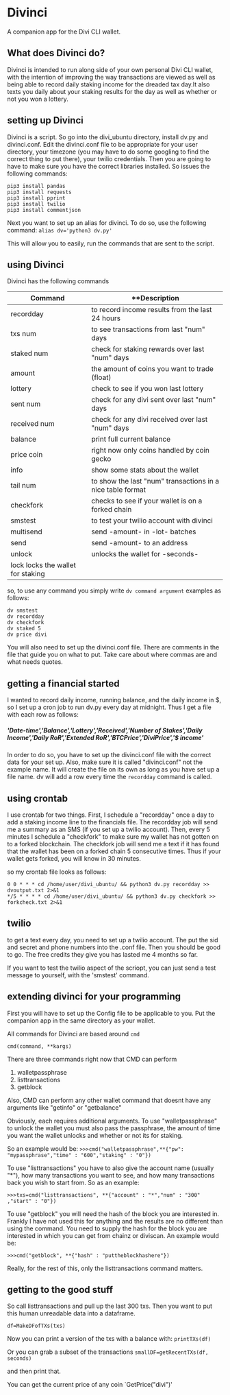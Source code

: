 # Divinci
A companion app for the Divi CLI wallet.

## What does Divinci do?

Divinci is intended to run along side of your own personal Divi CLI wallet, with the intention of improving the way
transactions are viewed as well as being able to record daily staking income for the dreaded tax day.It also texts you
daily about your staking results for the day as well as whether or not you won a lottery.

## setting up Divinci
Divinci is a script. So go into the divi_ubuntu directory, install dv.py and divinci.conf. Edit the divinci.conf file to be appropriate for your user directory, your timezone (you may have to do some googling to find the correct thing to put there), your twilio credentials. Then you are going to have to make sure you have the correct libraries installed. So issues the following commands:
```
pip3 install pandas 
pip3 install requests
pip3 install pprint 
pip3 install twilio 
pip3 install commentjson
```

Next you want to set up an alias for divinci. To do so, use the following command:
```alias dv='python3 dv.py'```

This will allow you to easily, run the commands that are sent to the script.

## using Divinci
Divinci has the following commands

| **Command** | **Description                                           |
|-------------|---------------------------------------------------------|
| recordday  | to record income results from the last 24 hours       |
| txs num  | to see transactions from last "num" days           |
| staked num  | check for staking rewards over last "num" days |
| amount | the amount of coins you want to trade (float)           |
| lottery  |    check to see if you won last lottery             | 
| sent num  |   check for any divi sent over last "num" days    |
| received num  |    check for any divi received over last "num" days      | 
| balance  |   print full current balance          | 
| price coin  |  right now only coins handled by coin gecko   | 
| info  |    show some stats about the wallet      | 
| tail num        |   to show the last "num" transactions in a nice table format       | 
| checkfork        |   checks to see if your wallet is on a forked chain       | 
| smstest        |   to test your twilio account with divinci       | 
| multisend     |  send -amount- in -lot- batches       | 
| send           | send -amount- to an address       | 
| unlock         | unlocks the wallet for -seconds-       | 
| lock            locks the wallet for staking       | 


so, to use any command you simply write `dv command argument` examples as follows:
```
dv smstest
dv recordday
dv checkfork
dv staked 5
dv price divi
```

You will also need to set up the divinci.conf file. There are comments in the file that guide you on what to put. Take care about where commas are and what needs quotes.

## getting a financial started
I wanted to record daily income, running balance, and the daily income in $, so I set up a cron job to run dv.py every day at midnight. Thus I get a file with each row as follows:

##### 'Date-time','Balance','Lottery','Received','Number of Stakes','Daily Income','Daily RoR','Extended RoR','BTCPrice','DiviPrice','$ income'

In order to do so, you have to set up the divinci.conf file with the correct data for your set up. Also, make sure it is called "divinci.conf" not the example name. It will create the file on its own as long as you have set up a file name. dv will add a row every time the `recordday` command is called.

## using crontab
I use crontab for two things. First, I schedule a "recordday" once a day to add a staking income line to the financials file. The recordday job will send me a summary as an SMS (if you set up a twilio account). Then, every 5 minutes I schedule a "checkfork" to make sure my wallet has not gotten on to a forked blockchain. The checkfork job will send me a text if it has found that the wallet has been on a forked chain 5 consecutive times. Thus if your wallet gets forked, you will know in 30 minutes.

so my crontab file looks as follows:
```
0 0 * * * cd /home/user/divi_ubuntu/ && python3 dv.py recordday >> dvoutput.txt 2>&1
*/5 * * * * cd /home/user/divi_ubuntu/ && python3 dv.py checkfork >> forkcheck.txt 2>&1
```

## twilio
to get a text every day, you need to set up a twilio account. The put the sid and secret and phone numbers into the .conf file. Then you should be good to go. The free credits they give you has lasted me 4 months so far.

If you want to test the twilio aspect of the scriopt, you can just send a test message to yourself, with the 'smstest' command.


## extending divinci for your programming

First you will have to set up the Config file to be applicable to you.  Put the companion app in the same directory as your wallet.

All commands for Divinci are based around `cmd`

`cmd(command, **kargs)`

There are three commands right now that CMD can perform
1. walletpassphrase
2. listtransactions
3. getblock

Also, CMD can perform any other wallet command that doesnt have any arguments like "getinfo" or "getbalance"

Obviously, each requires additional arguments. To use "walletpassphrase" to unlock the wallet you must also pass the passphrase, the amount of time you want the wallet unlocks and whether or not its for staking.

So an example would be:
`>>>cmd("walletpassphrase",**{"pw": "mypassphrase","time" : "600","staking" : "0"})`

 To use "listtransactions" you have to also give the account name (usually "*"), how many transactions you want to see, and 
 how many transactions back you wish to start from. So as an example:
 
 `>>>txs=cmd("listtransactions", **{"account" : "*","num" : "300" ,"start" : "0"})`
 
To use "getblock" you will need the hash of the block you are interested in. Frankly I have not used this for anything and the results are no different than using the command. You need to supply the hash for the block you are interested in which you can get from chainz or diviscan. An example would be:

`>>>cmd("getblock", **{"hash" : "puttheblockhashere"})`

Really, for the rest of this, only the listtransactions command matters.

## getting to the good stuff

So call listtransactions and pull up the last 300 txs. Then you want to put this human unreadable data into a dataframe.

`df=MakeDFofTXs(txs)`

Now you can print a version of the txs with a balance with:
`printTXs(df)`

Or you can grab a subset of the transactions
`smallDF=getRecentTXs(df, seconds)`

and then print that.

You can get the current price of any coin
`GetPrice("divi")'


